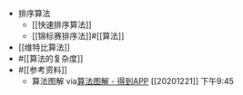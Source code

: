 - 排序算法
    - [[快速排序算法]]
    - [[锦标赛排序法]]#[[算法]]
- [[维特比算法]]
- #[[算法的复杂度]]
- #[[参考资料]]
    - 算法图解
via[算法图解 - 得到APP](https://www.dedao.cn/reader?id=bODoM61kAj9Rql84gzG5nVNZopXKY3D8eq3JLrBmEDv2QPMOyx7a6e1dbPQj2Zdm)
[[20201221]] 下午9:45
